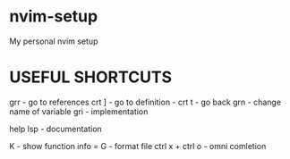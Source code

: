 # nvim-setup
My personal nvim setup


# USEFUL SHORTCUTS 

grr - go to references
crt ] - go to definition - crt t - go back
grn - change name of variable
gri -  implementation 

help lsp - documentation

K - show function info
= G - format file
ctrl x + ctrl o - omni comletion
